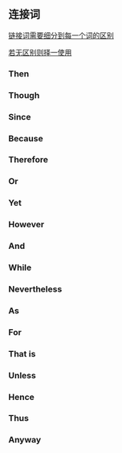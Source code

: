 ## 连接词

<u>链接词需要细分到每一个词的区别</u>

<u>若无区别则择一使用</u>

### Then

### Though

### Since

### Because

### Therefore

### Or

### Yet

### However

### And

### While

### Nevertheless

### As

### For

### That is

### Unless

### Hence

### Thus

### Anyway


